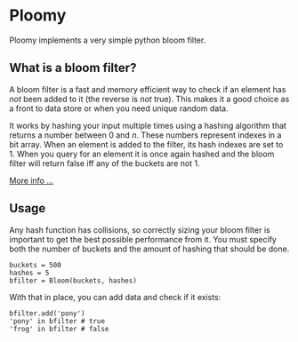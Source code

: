 # Ploomy

Ploomy implements a very simple python bloom filter.

## What is a bloom filter?
A bloom filter is a fast and memory efficient way to check if an element has
_not_ been added to it (the reverse is _not_ true). This makes it a good
choice as a front to data store or when you need unique random data.

It works by hashing your input multiple times using a hashing algorithm
that returns a number between 0 and _n_. These numbers represent indexes in
a bit array. When an element is added to the filter, its hash indexes are
set to 1. When you query for an element it is once again hashed and the bloom
filter will return false iff any of the buckets are not 1.

[More info ...](http://en.wikipedia.org/wiki/Bloom_filter)

## Usage

Any hash function has collisions, so correctly sizing your bloom filter is
important to get the best possible performance from it. You must specify
both the number of buckets and the amount of hashing that should be done.

    buckets = 500
    hashes = 5
    bfilter = Bloom(buckets, hashes)

With that in place, you can add data and check if it exists:

    bfilter.add('pony')
    'pony' in bfilter # true
    'frog' in bfilter # false